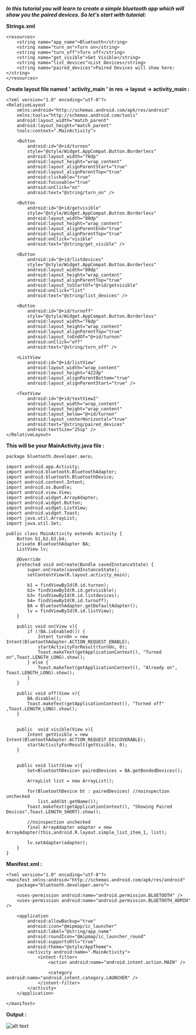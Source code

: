 ***In this tutorial you will learn to create a simple bluetooth app which will show you the paired devices. So let's start with tutorial:***

**Strings.xml**

    <resources>
        <string name="app_name">Bluetooth</string>
        <string name="turn_on">Turn on</string>
        <string name="turn_off">Turn off</string>
        <string name="get_visible">Get Visible</string>
        <string name="list_devices">List Devices</string>
        <string name="paired_devices">Paired Devices will show here:</string>
    </resources>
    
**Create layout file named ' activity_main ' in res -> layout -> activity_main :**

    <?xml version="1.0" encoding="utf-8"?>
    <RelativeLayout
        xmlns:android="http://schemas.android.com/apk/res/android"
        xmlns:tools="http://schemas.android.com/tools"
        android:layout_width="match_parent"
        android:layout_height="match_parent"
        tools:context=".MainActivity">

        <Button
            android:id="@+id/turnon"
            style="@style/Widget.AppCompat.Button.Borderless"
            android:layout_width="76dp"
            android:layout_height="wrap_content"
            android:layout_alignParentStart="true"
            android:layout_alignParentTop="true"
            android:clickable="true"
            android:focusable="true"
            android:onClick="on"
            android:text="@string/turn_on" />

        <Button
            android:id="@+id/getvisible"
            style="@style/Widget.AppCompat.Button.Borderless"
            android:layout_width="80dp"
            android:layout_height="wrap_content"
            android:layout_alignParentEnd="true"
            android:layout_alignParentTop="true"
            android:onClick="visible"
            android:text="@string/get_visible" />

        <Button
            android:id="@+id/listdevices"
            style="@style/Widget.AppCompat.Button.Borderless"
            android:layout_width="80dp"
            android:layout_height="wrap_content"
            android:layout_alignParentTop="true"
            android:layout_toStartOf="@+id/getvisible"
            android:onClick="list"
            android:text="@string/list_devices" />

        <Button
            android:id="@+id/turnoff"
            style="@style/Widget.AppCompat.Button.Borderless"
            android:layout_width="76dp"
            android:layout_height="wrap_content"
            android:layout_alignParentTop="true"
            android:layout_toEndOf="@+id/turnon"
            android:onClick="off"
            android:text="@string/turn_off" />

        <ListView
            android:id="@+id/listView"
            android:layout_width="wrap_content"
            android:layout_height="422dp"
            android:layout_alignParentBottom="true"
            android:layout_alignParentStart="true" />

        <TextView
            android:id="@+id/textView2"
            android:layout_width="wrap_content"
            android:layout_height="wrap_content"
            android:layout_below="@+id/turnon"
            android:layout_centerHorizontal="true"
            android:text="@string/paired_devices"
            android:textSize="25sp" />
    </RelativeLayout>
    
**This will be your MainActivity.java file :**

    package bluetooth.developer.aero;

    import android.app.Activity;
    import android.bluetooth.BluetoothAdapter;
    import android.bluetooth.BluetoothDevice;
    import android.content.Intent;
    import android.os.Bundle;
    import android.view.View;
    import android.widget.ArrayAdapter;
    import android.widget.Button;
    import android.widget.ListView;
    import android.widget.Toast;
    import java.util.ArrayList;
    import java.util.Set;

    public class MainActivity extends Activity {
        Button b1,b2,b3,b4;
        private BluetoothAdapter BA;
        ListView lv;

        @Override
        protected void onCreate(Bundle savedInstanceState) {
            super.onCreate(savedInstanceState);
            setContentView(R.layout.activity_main);

            b1 = findViewById(R.id.turnon);
            b2= findViewById(R.id.getvisible);
            b3= findViewById(R.id.listdevices);
            b4= findViewById(R.id.turnoff);
            BA = BluetoothAdapter.getDefaultAdapter();
            lv = findViewById(R.id.listView);
        }

        public void on(View v){
            if (!BA.isEnabled()) {
                Intent turnOn = new Intent(BluetoothAdapter.ACTION_REQUEST_ENABLE);
                startActivityForResult(turnOn, 0);
                Toast.makeText(getApplicationContext(), "Turned on",Toast.LENGTH_LONG).show();
            } else {
                Toast.makeText(getApplicationContext(), "Already on", Toast.LENGTH_LONG).show();
            }
        }

        public void off(View v){
            BA.disable();
            Toast.makeText(getApplicationContext(), "Turned off" ,Toast.LENGTH_LONG).show();
        }


        public  void visible(View v){
            Intent getVisible = new Intent(BluetoothAdapter.ACTION_REQUEST_DISCOVERABLE);
            startActivityForResult(getVisible, 0);
        }


        public void list(View v){
            Set<BluetoothDevice> pairedDevices = BA.getBondedDevices();

            ArrayList list = new ArrayList();

            for(BluetoothDevice bt : pairedDevices) //noinspection unchecked
                list.add(bt.getName());
            Toast.makeText(getApplicationContext(), "Showing Paired Devices",Toast.LENGTH_SHORT).show();

            //noinspection unchecked
            final ArrayAdapter adapter = new  ArrayAdapter(this,android.R.layout.simple_list_item_1, list);

            lv.setAdapter(adapter);
        }
    }    

**Manifest.xml :**

    <?xml version="1.0" encoding="utf-8"?>
    <manifest xmlns:android="http://schemas.android.com/apk/res/android"
        package="bluetooth.developer.aero">

        <uses-permission android:name="android.permission.BLUETOOTH" />
        <uses-permission android:name="android.permission.BLUETOOTH_ADMIN" />

        <application
            android:allowBackup="true"
            android:icon="@mipmap/ic_launcher"
            android:label="@string/app_name"
            android:roundIcon="@mipmap/ic_launcher_round"
            android:supportsRtl="true"
            android:theme="@style/AppTheme">
            <activity android:name=".MainActivity">
                <intent-filter>
                    <action android:name="android.intent.action.MAIN" />

                    <category android:name="android.intent.category.LAUNCHER" />
                </intent-filter>
            </activity>
        </application>

    </manifest>

**Output :**

![alt text](https://github.com/akshaysunilmasram/Android/blob/master/Bluetooth/art/bluetooth.png)    
    
